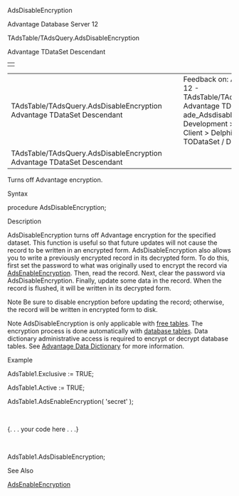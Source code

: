 AdsDisableEncryption




Advantage Database Server 12  

TAdsTable/TAdsQuery.AdsDisableEncryption

Advantage TDataSet Descendant

|  |
| --- |
|  |

|  |  |  |  |  |
| --- | --- | --- | --- | --- |
| TAdsTable/TAdsQuery.AdsDisableEncryption  Advantage TDataSet Descendant |  |  | Feedback on: Advantage Database Server 12 - TAdsTable/TAdsQuery.AdsDisableEncryption Advantage TDataSet Descendant ade\_Adsdisableencryption Advantage Web Development > Advantage Delphi OData Client > Delphi OData Components > TODataSet / Dear Support Staff, |  |
| TAdsTable/TAdsQuery.AdsDisableEncryption  Advantage TDataSet Descendant |  |  |  |  |

Turns off Advantage encryption.

Syntax

procedure AdsDisableEncryption;

Description

AdsDisableEncryption turns off Advantage encryption for the specified dataset. This function is useful so that future updates will not cause the record to be written in an encrypted form. AdsDisableEncryption also allows you to write a previously encrypted record in its decrypted form. To do this, first set the password to what was originally used to encrypt the record via [AdsEnableEncryption](ade_adsenableencryption.htm). Then, read the record. Next, clear the password via AdsDisableEncryption. Finally, update some data in the record. When the record is flushed, it will be written in its decrypted form.

Note Be sure to disable encryption before updating the record; otherwise, the record will be written in encrypted form to disk.

Note AdsDisableEncryption is only applicable with [free tables](javascript:hhpopuplink.TextPopup(popid_432789652,FontFace,-1,-1,-1,-1)). The encryption process is done automatically with [database tables](javascript:hhpopuplink.TextPopup(popid_2068228995,FontFace,-1,-1,-1,-1)). Data dictionary administrative access is required to encrypt or decrypt database tables. See [Advantage Data Dictionary](master_advantage_data_dictionary.htm) for more information.

Example

AdsTable1.Exclusive := TRUE;

AdsTable1.Active := TRUE;

AdsTable1.AdsEnableEncryption( 'secret' );

 

{. . . your code here . . .}

 

AdsTable1.AdsDisableEncryption;

See Also

[AdsEnableEncryption](ade_adsenableencryption.htm)